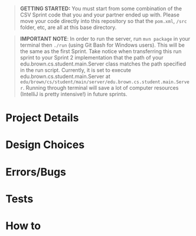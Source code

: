 > **GETTING STARTED:** You must start from some combination of the CSV Sprint code that you and your partner ended up with. Please move your code directly into this repository so that the `pom.xml`, `/src` folder, etc, are all at this base directory.

> **IMPORTANT NOTE**: In order to run the server, run `mvn package` in your terminal then `./run` (using Git Bash for Windows users). This will be the same as the first Sprint. Take notice when transferring this run sprint to your Sprint 2 implementation that the path of your edu.brown.cs.student.main.Server class matches the path specified in the run script. Currently, it is set to execute edu.brown.cs.student.main.Server at `edu/brown/cs/student/main/server/edu.brown.cs.student.main.Server`. Running through terminal will save a lot of computer resources (IntelliJ is pretty intensive!) in future sprints.

# Project Details

# Design Choices

# Errors/Bugs

# Tests

# How to
